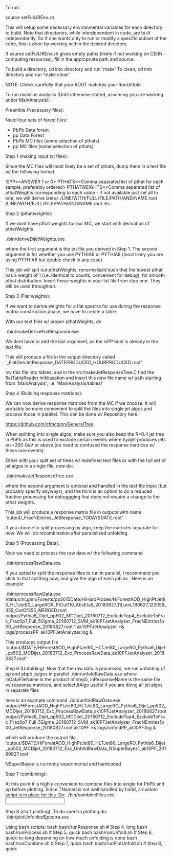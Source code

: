 To run:

source setFullJREnv.sh

This will setup some necessary environmental variables for each directory to build. Note that directories, while interdependent in code, are built independently. So if one wants only to run or modify a specific subset of the code, this is done by working within the desired directory.

If source setFullJREnv.sh gives empty paths (likely if not working on CERN computing resources), fill in the appropriate path and source.

To build a directory, cd into directory and run 'make'
To clean, cd into directory and run 'make clean'

NOTE: Check carefully that your ROOT matches your RooUnfold

To run mainline analysis (Until otherwise stated, assuming you are working under MainAnalysis):

Preamble (Necessary files):

Need four sets of forest files:
 * PbPb Data forest
 * pp Data Forest
 * PbPb MC files (some selection of pthats)
 * pp MC files (some selection of pthats)

Step 1 (making input txt files):

Since the MC files will most likely be a set of pthats, dump them in a text file w/ the following format:

ISPP=<ANSWER 1 or 0>
PTHATS=<Comma separated list of pthat for each sample, preferably ordered>
PTHATWEIGHTS=<Comma separated list of pthatWeights corresponding to each value - if not available just set all to one, we will derive lates>
/LINE/WITH/FULL/FILE/PATH/AND/NAME.root
/LINE/WITH/FULL/FILE/PATH/AND/NAME.root
etc..

Step 2 (pthatweights):

If we dont have pthat weights for our MC, we start with derivation of pthatWeights

./bin/deriveDijetWeights.exe <inTxtFileName> <isPYTHIA6 boolean>

where the first argument is the txt file you derived in Step 1. The second argument is for whether you use PYTHIA6 or PYTHIA8 (most likely you are using PYTHIA6 but double check in any case)

This job will spit out pthatWeights, renormalized such that the lowest pthat has a weight of 1 (i.e. identical to counts, convenient for debug), for smooth pthat distribution. Insert these weights in your txt file from step one. They will be used throughout.

Step 3 (Flat weights):

If we want to derive weights for a flat spectra for use during the response matrix construction phase, we have to create a table.

With our text files w/ proper pthatWeights, do

./bin/makeDeriveFlatResponse.exe <inTxtName> <isPP-opt>

We dont have to add the last argument, as the isPP bool is already in the text file.

This will produce a file in the output directory called '<inTxtName>_FlatGenJetResponse_DATEPRODUCED_HOURPRODUCED.root'

mv this file into tables, and in the src/makeJetResponseTree.C find the flatTableReader initiliazation and insert this new file name w/ path starting from 'MainAnalysis', i.e. 'MainAnalysis/tables/<name>'

Step 4 (Building response matrices):

We can now derive response matrices from the MC if we choose. It will probably be more convenient to split the files into single jet algos and process those in parallel. This can be done w/ Repository here:

https://github.com/cfmcginn/GeneralTree

When splitting into single algos, make sure you also keep the R=0.4 jet tree in PbPb as this is used to exclude certain events where hydjet produces jets on ~300 GeV or above (no need to confused the response matrices w/ these rare events)

Either with your split set of trees w/ redefined text files or with the full set of jet algos in a single file, now do:

./bin/makeJetResponseTree.exe <inTxtName> <isPP-opt> <fractionalNumberOfEvents>

where the second argument is optional and handled in the text file input (but probably specify anyways), and the third is an option to do a reduced fraction processing for debuggging that does not require a change to the pthat weights.

This job will produce a response matrix file in outputs with name 'output/<inTxtName>_FracNEntries<fractionalNumberOfEvents>_JetResponse_TODAYSDATE.root'

If you choose to split processing by algo, keep the matrices separate for now. We will do recombination after parallelized unfolding.

Step 5 (Processing Data):

Now we need to process the raw data w/ the following command

./bin/processRawData.exe <inDataFileName> <inResponseName> <isPP-opt> <tagStr-opt>

If you opted to split the response files to run in parallel, I recommend you stick to that splitting now, and give the algo of each job as <tagStr-opt>. Here is an example:

./bin/processRawData.exe /data/cmcginn/Forests/pp2015Data/HIHardProbes/HiForestAOD_HighPtJet80_HLTJet80_LargeROR_PtCut110_AbsEta5_20180627_11Lumi_180627_122059_355_OutOf355_MERGED.root output/Pythia6_Dijet_pp502_MCDijet_20180712_ExcludeTop4_ExcludeToFrac_Frac0p7_Full_5Sigma_20180712_SVM_ak10PFJetAnalyzer_FracNEntries1p00_JetResponse_20180827.root 1 ak10PFJetAnalyzer >& logs/processPP_ak10PFJetAnalyzer.log &

This produces output file 'output/$DATE/HiForestAOD_HighPtJet80_HLTJet80_LargeRO_Pythia6_Dijet_pp502_MCDijet_20180712_Exc_ProcessRawData_ak10PFJetAnalyzer_20180827.root'

Step 6 (Unfolding):
Now that the raw data is processed, we run unfolding of pp and pbpb jtalgos in parallel
./bin/unfoldRawData.exe <inDataFileName> <inResponseName> <selectJtAlgo-Opt>
where inDataFileName is the product of step5, inResponseName is the same file w/ response matrices, and selectJtAlgo useful if you are doing all jet algos in separate files

here is an example command
./bin/unfoldRawData.exe output/HiForestAOD_HighPtJet80_HLTJet80_LargeRO_Pythia6_Dijet_pp502_MCDijet_20180712_Exc_ProcessRawData_ak10PFJetAnalyzer_20180827.root output/Pythia6_Dijet_pp502_MCDijet_20180712_ExcludeTop4_ExcludeToFrac_Frac0p7_Full_5Sigma_20180712_SVM_ak10PFJetAnalyzer_FracNEntries1p00_JetResponse_20180827.root ak10PF >& logs/unfoldPP_ak10PF.log &

which will produce the output file 'output/$DATE/HiForestAOD_HighPtJet80_HLTJet80_LargeRO_Pythia6_Dijet_pp502_MCDijet_20180712_Exc_UnfoldRawData_NSuperBayes1_ak10PF_20180827.root'

NSuperBayes is currently experimental and hardcoded

Step 7 (combining):

At this point it is highly convenient to combine files into single for PbPb and pp before plotting. Since TNamed is not well handled by hadd, a custom script is in place for this. Do:
./bin/combineFiles.exe <outFileName> <Long> <List> <Of> <Input> <Files> 

Step 8 (start plotting):
To do spectra plotting do:
./bin/plotUnfoldedSpectra.exe <ppFile> <pbpbFile>

Using bash scripts:
bash bash/runResponse.sh # Step 4, long
bash bash/runProcess.sh # Step 5, quick
bash bash/runUnfold.sh # Step 6, quick-to-long depending on how much unfolding is done
bash bash/runCombine.sh # Step 7, quick
bash bash/runPlotUnfold.sh # Step 8, quick